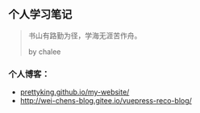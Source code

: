 ## 个人学习笔记

> 书山有路勤为径，学海无涯苦作舟。
>
> by chalee

### 个人博客：

- [prettyking.github.io/my-website/](https://prettyking.github.io/my-website/)
- http://wei-chens-blog.gitee.io/vuepress-reco-blog/

